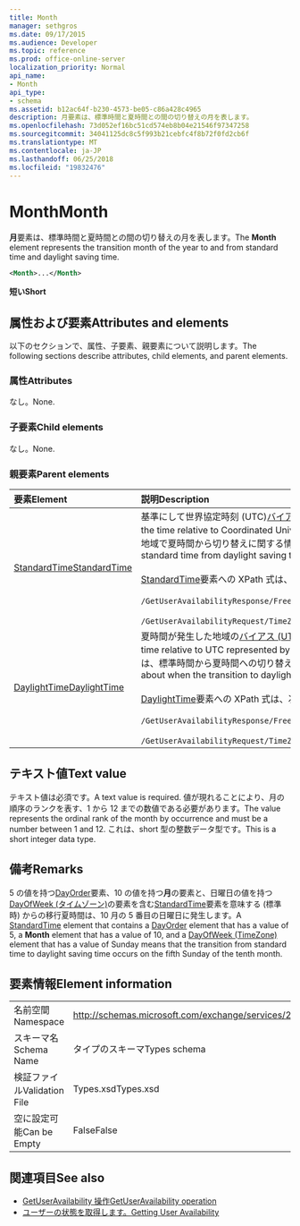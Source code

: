 ```yaml
---
title: Month
manager: sethgros
ms.date: 09/17/2015
ms.audience: Developer
ms.topic: reference
ms.prod: office-online-server
localization_priority: Normal
api_name:
- Month
api_type:
- schema
ms.assetid: b12ac64f-b230-4573-be05-c86a428c4965
description: 月要素は、標準時間と夏時間との間の切り替えの月を表します。
ms.openlocfilehash: 73d052ef16bc51cd574eb8b04e21546f97347258
ms.sourcegitcommit: 34041125dc8c5f993b21cebfc4f8b72f0fd2cb6f
ms.translationtype: MT
ms.contentlocale: ja-JP
ms.lasthandoff: 06/25/2018
ms.locfileid: "19832476"
---
```

# <a name="month"></a><span data-ttu-id="1d40d-103">Month</span><span class="sxs-lookup"><span data-stu-id="1d40d-103">Month</span></span>

<span data-ttu-id="1d40d-104">**月**要素は、標準時間と夏時間との間の切り替えの月を表します。</span><span class="sxs-lookup"><span data-stu-id="1d40d-104">The **Month** element represents the transition month of the year to and from standard time and daylight saving time.</span></span> 
  
```xml
<Month>...</Month>
```

 <span data-ttu-id="1d40d-105">**短い**</span><span class="sxs-lookup"><span data-stu-id="1d40d-105">**Short**</span></span>
## <a name="attributes-and-elements"></a><span data-ttu-id="1d40d-106">属性および要素</span><span class="sxs-lookup"><span data-stu-id="1d40d-106">Attributes and elements</span></span>

<span data-ttu-id="1d40d-107">以下のセクションで、属性、子要素、親要素について説明します。</span><span class="sxs-lookup"><span data-stu-id="1d40d-107">The following sections describe attributes, child elements, and parent elements.</span></span>
  
### <a name="attributes"></a><span data-ttu-id="1d40d-108">属性</span><span class="sxs-lookup"><span data-stu-id="1d40d-108">Attributes</span></span>

<span data-ttu-id="1d40d-109">なし。</span><span class="sxs-lookup"><span data-stu-id="1d40d-109">None.</span></span>
  
### <a name="child-elements"></a><span data-ttu-id="1d40d-110">子要素</span><span class="sxs-lookup"><span data-stu-id="1d40d-110">Child elements</span></span>

<span data-ttu-id="1d40d-111">なし。</span><span class="sxs-lookup"><span data-stu-id="1d40d-111">None.</span></span>
  
### <a name="parent-elements"></a><span data-ttu-id="1d40d-112">親要素</span><span class="sxs-lookup"><span data-stu-id="1d40d-112">Parent elements</span></span>

|<span data-ttu-id="1d40d-113">**要素**</span><span class="sxs-lookup"><span data-stu-id="1d40d-113">**Element**</span></span>|<span data-ttu-id="1d40d-114">**説明**</span><span class="sxs-lookup"><span data-stu-id="1d40d-114">**Description**</span></span>|
|:-----|:-----|
|[<span data-ttu-id="1d40d-115">StandardTime</span><span class="sxs-lookup"><span data-stu-id="1d40d-115">StandardTime</span></span>](standardtime.md) <br/> | <span data-ttu-id="1d40d-116">基準にして世界協定時刻 (UTC)[バイアス (UTC)](bias-utc.md)の要素で表される時間からのオフセットを表します。</span><span class="sxs-lookup"><span data-stu-id="1d40d-116">Represents an offset from the time relative to Coordinated Universal Time (UTC) represented by the [Bias (UTC)](bias-utc.md) element.</span></span> <span data-ttu-id="1d40d-117">この要素は、夏時間が発生した地域で夏時間から切り替えに関する情報を標準時も含みます。</span><span class="sxs-lookup"><span data-stu-id="1d40d-117">This element also contains information about the transition to standard time from daylight saving time in regions where daylight saving time is observed.</span></span> <br/> <br/>  <span data-ttu-id="1d40d-118">[StandardTime](standardtime.md)要素への XPath 式は、次のように。</span><span class="sxs-lookup"><span data-stu-id="1d40d-118">The following are the XPath expressions to the [StandardTime](standardtime.md) element:</span></span> <br/> <br/>  `/GetUserAvailabilityResponse/FreeBusyResponseArray/FreeBusyResponse/FreeBusyView/WorkingHours/TimeZone/StandardTime` <br/><br/>  `/GetUserAvailabilityRequest/TimeZone/StandardTime` <br/> |
|[<span data-ttu-id="1d40d-119">DaylightTime</span><span class="sxs-lookup"><span data-stu-id="1d40d-119">DaylightTime</span></span>](daylighttime.md) <br/> | <span data-ttu-id="1d40d-120">夏時間が発生した地域の[バイアス (UTC)](bias-utc.md)の要素で表される UTC 時間からのオフセットを表します。</span><span class="sxs-lookup"><span data-stu-id="1d40d-120">Represents an offset from the time relative to UTC represented by the [Bias (UTC)](bias-utc.md) element in regions where daylight saving time is observed.</span></span> <span data-ttu-id="1d40d-121">この要素には、標準時間から夏時間への切り替えが発生した場合についての情報も含まれています。</span><span class="sxs-lookup"><span data-stu-id="1d40d-121">This element also contains information about when the transition to daylight saving time from standard time occurs.</span></span>  <br/><br/>  <span data-ttu-id="1d40d-122">[DaylightTime](daylighttime.md)要素への XPath 式は、次のように。</span><span class="sxs-lookup"><span data-stu-id="1d40d-122">The following are the XPath expressions to the [DaylightTime](daylighttime.md) element:</span></span>  <br/> <br/> `/GetUserAvailabilityResponse/FreeBusyResponseArray/FreeBusyResponse/FreeBusyView/WorkingHours/TimeZone/DaylightTime` <br/><br/>  `/GetUserAvailabilityRequest/TimeZone/DaylightTime` <br/> |
   
## <a name="text-value"></a><span data-ttu-id="1d40d-123">テキスト値</span><span class="sxs-lookup"><span data-stu-id="1d40d-123">Text value</span></span>

<span data-ttu-id="1d40d-124">テキスト値は必須です。</span><span class="sxs-lookup"><span data-stu-id="1d40d-124">A text value is required.</span></span> <span data-ttu-id="1d40d-125">値が現れることにより、月の順序のランクを表す、1 から 12 までの数値である必要があります。</span><span class="sxs-lookup"><span data-stu-id="1d40d-125">The value represents the ordinal rank of the month by occurrence and must be a number between 1 and 12.</span></span> <span data-ttu-id="1d40d-126">これは、short 型の整数データ型です。</span><span class="sxs-lookup"><span data-stu-id="1d40d-126">This is a short integer data type.</span></span>
  
## <a name="remarks"></a><span data-ttu-id="1d40d-127">備考</span><span class="sxs-lookup"><span data-stu-id="1d40d-127">Remarks</span></span>

<span data-ttu-id="1d40d-128">5 の値を持つ[DayOrder](dayorder.md)要素、10 の値を持つ**月**の要素と、日曜日の値を持つ[DayOfWeek (タイムゾーン)](dayofweek-timezone.md)の要素を含む[StandardTime](standardtime.md)要素を意味する (標準時) からの移行夏時間は、10 月の 5 番目の日曜日に発生します。</span><span class="sxs-lookup"><span data-stu-id="1d40d-128">A [StandardTime](standardtime.md) element that contains a [DayOrder](dayorder.md) element that has a value of 5, a **Month** element that has a value of 10, and a [DayOfWeek (TimeZone)](dayofweek-timezone.md) element that has a value of Sunday means that the transition from standard time to daylight saving time occurs on the fifth Sunday of the tenth month.</span></span> 
  
## <a name="element-information"></a><span data-ttu-id="1d40d-129">要素情報</span><span class="sxs-lookup"><span data-stu-id="1d40d-129">Element information</span></span>

|||
|:-----|:-----|
|<span data-ttu-id="1d40d-130">名前空間</span><span class="sxs-lookup"><span data-stu-id="1d40d-130">Namespace</span></span>  <br/> |http://schemas.microsoft.com/exchange/services/2006/types  <br/> |
|<span data-ttu-id="1d40d-131">スキーマ名</span><span class="sxs-lookup"><span data-stu-id="1d40d-131">Schema Name</span></span>  <br/> |<span data-ttu-id="1d40d-132">タイプのスキーマ</span><span class="sxs-lookup"><span data-stu-id="1d40d-132">Types schema</span></span>  <br/> |
|<span data-ttu-id="1d40d-133">検証ファイル</span><span class="sxs-lookup"><span data-stu-id="1d40d-133">Validation File</span></span>  <br/> |<span data-ttu-id="1d40d-134">Types.xsd</span><span class="sxs-lookup"><span data-stu-id="1d40d-134">Types.xsd</span></span>  <br/> |
|<span data-ttu-id="1d40d-135">空に設定可能</span><span class="sxs-lookup"><span data-stu-id="1d40d-135">Can be Empty</span></span>  <br/> |<span data-ttu-id="1d40d-136">False</span><span class="sxs-lookup"><span data-stu-id="1d40d-136">False</span></span>  <br/> |
   
## <a name="see-also"></a><span data-ttu-id="1d40d-137">関連項目</span><span class="sxs-lookup"><span data-stu-id="1d40d-137">See also</span></span>

- [<span data-ttu-id="1d40d-138">GetUserAvailability 操作</span><span class="sxs-lookup"><span data-stu-id="1d40d-138">GetUserAvailability operation</span></span>](getuseravailability-operation.md)
- [<span data-ttu-id="1d40d-139">ユーザーの状態を取得します。</span><span class="sxs-lookup"><span data-stu-id="1d40d-139">Getting User Availability</span></span>](http://msdn.microsoft.com/library/d4133fcb-9b0f-4e6b-aadf-a389da83516a%28Office.15%29.aspx)

